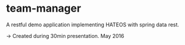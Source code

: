 # team-manager

A restful demo application implementing HATEOS with spring data rest.

-> Created during 30min presentation. May 2016